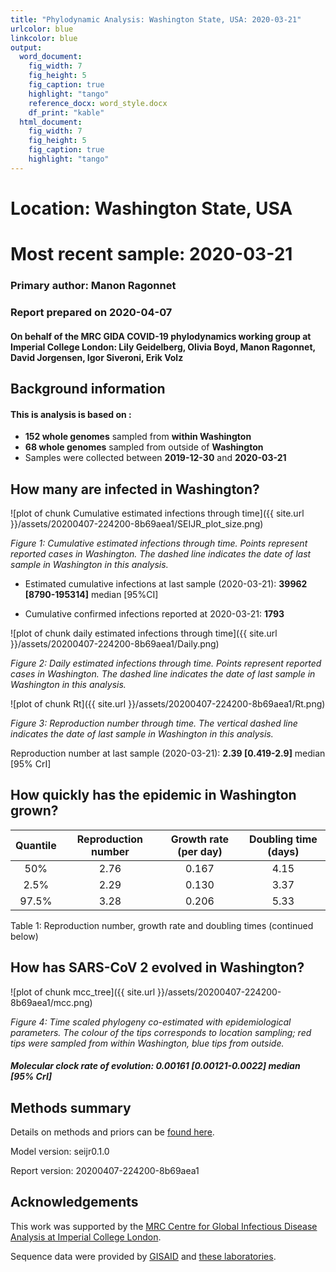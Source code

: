 ```yaml
---
title: "Phylodynamic Analysis: Washington State, USA: 2020-03-21"
urlcolor: blue
linkcolor: blue
output:
  word_document:
    fig_width: 7
    fig_height: 5
    fig_caption: true
    highlight: "tango"
    reference_docx: word_style.docx
    df_print: "kable"
  html_document:
    fig_width: 7
    fig_height: 5
    fig_caption: true
    highlight: "tango"
---
```







# Location: Washington State, USA
# Most recent sample: 2020-03-21


### Primary author: Manon Ragonnet

### Report prepared on 2020-04-07

#### On behalf of the MRC GIDA COVID-19 phylodynamics working group at Imperial College London: Lily Geidelberg, Olivia Boyd, Manon Ragonnet, David Jorgensen,  Igor Siveroni, Erik Volz




## Background information  




#### This is analysis is based on : 
  
* **152 whole genomes** sampled from **within Washington**
* **68 whole genomes** sampled from outside of **Washington**
* Samples were collected between **2019-12-30** and **2020-03-21**


## How many are infected in Washington?





![plot of chunk Cumulative estimated infections through time]({{ site.url }}/assets/20200407-224200-8b69aea1/SEIJR_plot_size.png)

*Figure 1: Cumulative estimated infections through time. Points represent reported cases in Washington. The dashed line indicates the date of last sample in Washington in this analysis.*


* Estimated cumulative infections at last sample (2020-03-21): **39962 [8790-195314]** median [95%CI]

* Cumulative confirmed infections reported at 2020-03-21: 
**1793**  



![plot of chunk daily estimated infections through time]({{ site.url }}/assets/20200407-224200-8b69aea1/Daily.png)

*Figure 2: Daily estimated infections through time. Points represent reported cases in Washington. The dashed line indicates the date of last sample in Washington in this analysis.*





![plot of chunk Rt]({{ site.url }}/assets/20200407-224200-8b69aea1/Rt.png)

*Figure 3: Reproduction number through time. The vertical dashed line indicates the date of last sample in Washington in this analysis.*

Reproduction number at last sample (2020-03-21): **2.39 [0.419-2.9]** median [95% CrI]


## How quickly has the epidemic in Washington grown?




 
 | Quantile | Reproduction number | Growth rate (per day) |Doubling time (days) |
 |:--------:|:-------------------:|:---------------------:|:--------------------:|
 |   50%    |        2.76         |         0.167         |         4.15         |
 |   2.5%   |        2.29         |         0.130         |         3.37         |
 |  97.5%   |        3.28         |         0.206         |         5.33         |
 
 Table 1: Reproduction number, growth rate and doubling times (continued below)
 
 
 


## How has SARS-CoV 2 evolved in Washington?



![plot of chunk mcc_tree]({{ site.url }}/assets/20200407-224200-8b69aea1/mcc.png)

*Figure 4: Time scaled phylogeny co-estimated with epidemiological parameters. The colour of the tips corresponds to location sampling; red tips were sampled from within Washington, blue tips from outside.*



##### Molecular clock rate of evolution: **0.00161 [0.00121-0.0022]** median [95% CrI]  

<!-- #### (optional) Number of introductions into Washington (someone needs to write code to compute this) -->






## Methods summary



Details on methods and priors can be [found here](http://whoinfectedwhom.org/seijr0.1.0_methods.pdf).


Model version: seijr0.1.0

Report version: 20200407-224200-8b69aea1


## Acknowledgements

This work was supported by the [MRC Centre for Global Infectious Disease Analysis at Imperial College London](https://www.imperial.ac.uk/mrc-global-infectious-disease-analysis).

Sequence data were provided by [GISAID](http://www.epicov.org) and [these laboratories](http://whoinfectedwhom.org/gisaid_cov2020_acknowledgement_table.xls).



